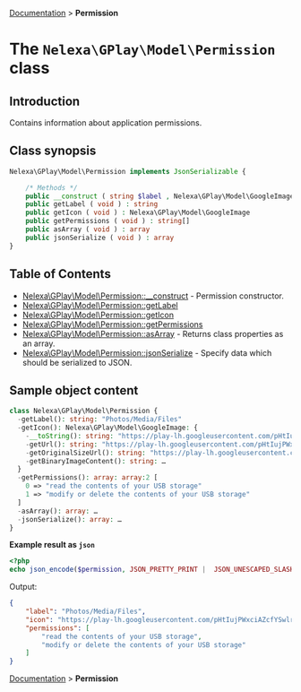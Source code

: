 [Documentation](../../README.md) > **Permission**

# The `Nelexa\GPlay\Model\Permission` class

## Introduction
Contains information about application permissions.

## Class synopsis
```php
Nelexa\GPlay\Model\Permission implements JsonSerializable {

    /* Methods */
    public __construct ( string $label , Nelexa\GPlay\Model\GoogleImage $icon , string[] $permissions ) 
    public getLabel ( void ) : string
    public getIcon ( void ) : Nelexa\GPlay\Model\GoogleImage
    public getPermissions ( void ) : string[]
    public asArray ( void ) : array
    public jsonSerialize ( void ) : array
}
```

## Table of Contents
* [Nelexa\GPlay\Model\Permission::__construct](permission.__construct.md) - Permission constructor.
* [Nelexa\GPlay\Model\Permission::getLabel](permission.getlabel.md)
* [Nelexa\GPlay\Model\Permission::getIcon](permission.geticon.md)
* [Nelexa\GPlay\Model\Permission::getPermissions](permission.getpermissions.md)
* [Nelexa\GPlay\Model\Permission::asArray](permission.asarray.md) - Returns class properties as an array.
* [Nelexa\GPlay\Model\Permission::jsonSerialize](permission.jsonserialize.md) - Specify data which should be serialized to JSON.


## Sample object content
```php
class Nelexa\GPlay\Model\Permission {
  -getLabel(): string: "Photos/Media/Files"
  -getIcon(): Nelexa\GPlay\Model\GoogleImage: {
    -__toString(): string: "https://play-lh.googleusercontent.com/pHtIujPWxciAZcfYSwlrGGq14Z984rKLMgcm9RPATLiOlbrWy-tVlelEWgED7gpktgcD1tZizVeHiO5fkw"
    -getUrl(): string: "https://play-lh.googleusercontent.com/pHtIujPWxciAZcfYSwlrGGq14Z984rKLMgcm9RPATLiOlbrWy-tVlelEWgED7gpktgcD1tZizVeHiO5fkw"
    -getOriginalSizeUrl(): string: "https://play-lh.googleusercontent.com/pHtIujPWxciAZcfYSwlrGGq14Z984rKLMgcm9RPATLiOlbrWy-tVlelEWgED7gpktgcD1tZizVeHiO5fkw=s0"
    -getBinaryImageContent(): string: …
  }
  -getPermissions(): array: array:2 [
    0 => "read the contents of your USB storage"
    1 => "modify or delete the contents of your USB storage"
  ]
  -asArray(): array: …
  -jsonSerialize(): array: …
}
```
**Example result as `json`**
```php
<?php
echo json_encode($permission, JSON_PRETTY_PRINT |  JSON_UNESCAPED_SLASHES | JSON_UNESCAPED_UNICODE | JSON_UNESCAPED_LINE_TERMINATORS);
```
Output:
```json
{
    "label": "Photos/Media/Files",
    "icon": "https://play-lh.googleusercontent.com/pHtIujPWxciAZcfYSwlrGGq14Z984rKLMgcm9RPATLiOlbrWy-tVlelEWgED7gpktgcD1tZizVeHiO5fkw",
    "permissions": [
        "read the contents of your USB storage",
        "modify or delete the contents of your USB storage"
    ]
}
```

[Documentation](../../README.md) > **Permission**
